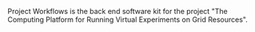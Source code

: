 Project Workflows is the back end software kit for the project "The Computing Platform for Running Virtual Experiments on Grid Resources".